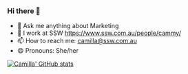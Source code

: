 ### Hi there 👋

- 💬 Ask me anything about Marketing
- 🔭 I work at SSW https://www.ssw.com.au/people/cammy/
- 📫 How to reach me: camilla@ssw.com.au
- 😄 Pronouns: She/her

[![Camilla' GitHub stats](https://github-readme-stats.vercel.app/api?username=camillars&theme=onedark&show_icons=true)](https://github.com/camillars/github-readme-stats)
